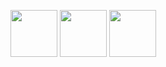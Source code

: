 <a href="https://www.hackerrank.com/hieuppham" title="My HackerRank profile" target="_blank"><img src="https://hrcdn.net/community-frontend/assets/favicon-ddc852f75a.png" width="75" height="75"/></a>
<a href="https://www.linkedin.com/in/trung-hi%E1%BA%BFu-ph%E1%BA%A1m-841675204/" title="My LinkedIn profile" target="_blank"><img src="https://static-exp1.licdn.com/sc/h/akt4ae504epesldzj74dzred8" width="75" height="75"/></a>
<a href="https://www.facebook.com/p.trg.hieu" title="Messenger" target="_blank"><img src="https://static.xx.fbcdn.net/rsrc.php/ym/r/YQbyhl59TWY.ico" width="75" height="75"/></a>

